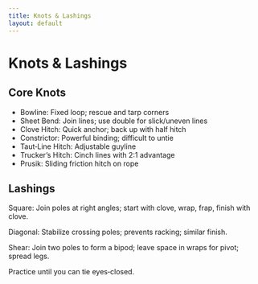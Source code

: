```yaml
---
title: Knots & Lashings
layout: default
---
```


# Knots & Lashings

## Core Knots
- Bowline: Fixed loop; rescue and tarp corners
- Sheet Bend: Join lines; use double for slick/uneven lines
- Clove Hitch: Quick anchor; back up with half hitch
- Constrictor: Powerful binding; difficult to untie
- Taut‑Line Hitch: Adjustable guyline
- Trucker’s Hitch: Cinch lines with 2:1 advantage
- Prusik: Sliding friction hitch on rope

## Lashings
Square: Join poles at right angles; start with clove, wrap, frap, finish with clove.

Diagonal: Stabilize crossing poles; prevents racking; similar finish.

Shear: Join two poles to form a bipod; leave space in wraps for pivot; spread legs.

Practice until you can tie eyes‑closed.
